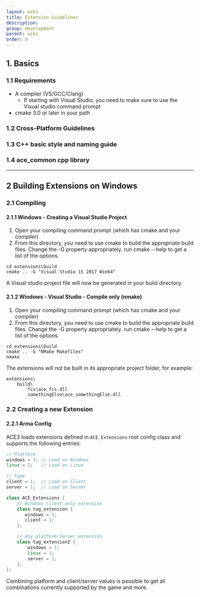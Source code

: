 ```yaml
---
layout: wiki
title: Extension Guidelines
description: 
group: development
parent: wiki
order: 9
---
```


## 1. Basics

### 1.1 Requirements

- A compiler (VS/GCC/Clang) 
    - If starting with Visual Studio, you need to make sure to use the Visual studio command prompt
- cmake 3.0 or later in your path

### 1.2 Cross-Platform Guidelines

### 1.3 C++ basic style and naming guide

### 1.4 ace_common cpp library

---

## 2 Building Extensions on Windows

###  2.1 Compiling 

####  2.1.1 Windows - Creating a Visual Studio Project
1. Open your compiling command prompt (which has cmake and your compiler)
2. From this directory, you need to use cmake to build the appropriate build files. Change the -G property appropriately. run cmake --help to get a list of the options.

```
cd extensions\build
cmake .. -G "Visual Studio 15 2017 Win64"
```

A Visual studio project file will now be generated in your build directory.

#### 2.1.2 Windows - Visual Studio - Compile only (nmake)
1. Open your compiling command prompt (which has cmake and your compiler)
2. From this directory, you need to use cmake to build the appropriate build files. Change the -G property appropriately. run cmake --help to get a list of the options.

```
cd extensions\build
cmake .. -G "NMake Makefiles"
nmake
```

The extensions will not be built in its appropriate project folder, for example:

```
extensions\
    build\
        fcs\ace_fcs.dll
        somethingElse\ace_somethingElse.dll
```

### 2.2 Creating a new Extension

#### 2.2.1 Arma Config

ACE3 loads extensions defined in `ACE_Extensions` root config class and supports the following entries:

```cpp
// Platform
windows = 1; // Load on Windows
linux = 1;   // Load on Linux

// Type
client = 1;  // Load on Client
server = 1;  // Load on Server
```

```cpp
class ACE_Extensions {
    // Windows Client only extension
    class tag_extension {
       windows = 1;
       client = 1;
    };

    // Any platform Server extension
    class tag_extension2 {
        windows = 1;
        linux = 1;
        server = 1;
    };
};
```

Combining platform and client/server values is possible to get all combinations currently supported by the game and more.
